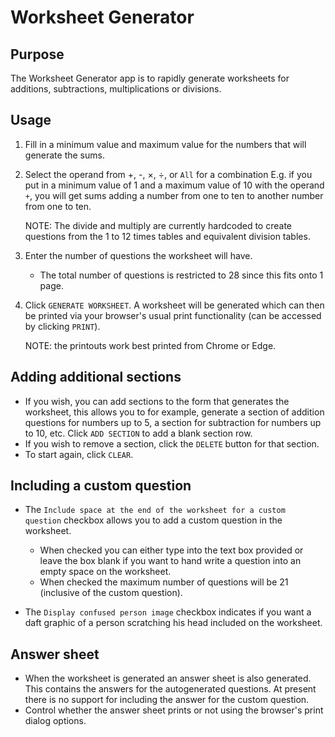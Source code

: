# Worksheet Generator

## Purpose
The Worksheet Generator app is to rapidly generate worksheets for additions, subtractions, multiplications or divisions.

## Usage
1. Fill in a minimum value and maximum value for the numbers that will generate the sums.
2. Select the operand from +, -, ×, ÷, or `All` for a combination
E.g. if you put in a minimum value of 1 and a maximum value of 10 with the operand `+`, you will get sums adding a number from one to ten to another number from one to ten.

    NOTE: The divide and multiply are currently hardcoded to create questions from the 1 to 12 times tables and equivalent division tables.

3. Enter the number of questions the worksheet will have.
    - The total number of questions is restricted to 28 since this fits onto 1 page.
4. Click `GENERATE WORKSHEET`. A worksheet will be generated which can then be printed via your browser's usual print functionality (can be accessed by clicking `PRINT`).

    NOTE: the printouts work best printed from Chrome or Edge.

## Adding additional sections
- If you wish, you can add sections to the form that generates the worksheet, this allows you to for example, generate a section of addition questions for numbers up to 5, a section for subtraction for numbers up to 10, etc. Click `ADD SECTION` to add a blank section row.
- If you wish to remove a section, click the `DELETE` button for that section.
- To start again, click `CLEAR`.

## Including a custom question
- The `Include space at the end of the worksheet for a custom question` checkbox allows you to add a custom question in the worksheet.
    - When checked you can either type into the text box provided or leave the box blank if you want to hand write a question into an empty space on the worksheet.
    - When checked the maximum number of questions will be 21 (inclusive of the custom question).

- The `Display confused person image` checkbox indicates if you want a daft graphic of a person scratching his head included on the worksheet.

## Answer sheet
- When the worksheet is generated an answer sheet is also generated. This contains the answers for the autogenerated questions. At present there is no support for including the answer for the custom question.
- Control whether the answer sheet prints or not using the browser's print dialog options.

